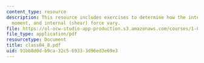 ```yaml
---
content_type: resource
description: This resource includes exercises to determine how the internal (bending)
  moment, and internal (shear) force vary.
file: https://ol-ocw-studio-app-production.s3.amazonaws.com/courses/1-050-solid-mechanics-fall-2004/91bb8d0db9ca32c569333d96ed3e69e3_class04_8.pdf
file_type: application/pdf
resourcetype: Document
title: class04_8.pdf
uid: 91bb8d0d-b9ca-32c5-6933-3d96ed3e69e3
---
```

